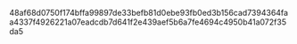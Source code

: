 48af68d0750f174bffa99897de33befb81d0ebe93fb0ed3b156cad7394364faa4337f4926221a07eadcdb7d641f2e439aef5b6a7fe4694c4950b41a072f35da5
